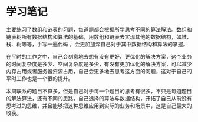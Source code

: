 # 学习笔记

主要练习了数组和链表的习题，每道题都会根据所学思考不同的算法解法。数组和链表树所有数据结构和算法的基础，用数组和链表去实现其他的数据结构，如堆、栈、树等等，手写一遍代码 ，会更加加深自己对于其中数据结构和算法的掌握。

在平时的工作之中，自己会刻意地去想有没有更好、更优化的解决方案，这个业务的时间复杂度是多少、空间复杂度是多少，有没有更加优化的解决方案，可以减少内存占用或者服务器资源占用，自己会更多地去思考这方面的问题，这对于自己的平时工作也是一个很的提升。

本周联系的题目不算多，但是自己对于每一个题目的思考有很多，不只是每道题目的解法算法，还有不同的思路，自己选择的算法与数据结构，开拓了自己从前没有思考过的思维，并且能够把这种思维应用到实际的业务和场景中，这是自己最大的收获。